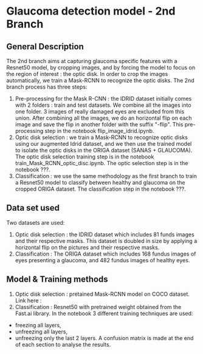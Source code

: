 # Glaucoma detection model - 2nd Branch

## General Description
The 2nd branch aims at capturing glaucoma specific features with a Resnet50 model, by cropping images, and by forcing the model to focus on the region of interest : the optic disk. In order to crop the images automatically, we train a Mask-RCNN to recognize the optic disks.
The 2nd branch process has three steps:
1. Pre-processing for the Mask R-CNN : the IDRID dataset initially comes with 2 folders : train and test datasets. We combine all the images into one folder. 3 images of really damaged eyes are excluded from this union. After combining all the images, we do an horizontal flip on each image and save the flip in another folder with the suffix "-flip". This pre-processing step in the notebook flip_image_idrid.ipynb.
2. Optic disk selection : we train a Mask-RCNN to recognize optic disks using our augmented Idrid dataset, and we then use the trained model to isolate the optic disks in the ORIGA dataset (SANAS + GLAUCOMA). The optic disk selection training step is in the notebook train_Mask_RCNN_optic_disc.ipynb. The optic selection step is in the notebook ???.
3. Classification : we use the same methodology as the first branch to train a Resnet50 model to classify between healthy and glaucoma on the cropped ORIGA dataset.
The classification step in the notebook ???.

## Data set used
Two datasets are used:
1. Optic disk selection : the IDRID dataset which includes 81 funds images and their respective masks. This dataset is doubled in size by applying a horizontal flip on the pictures and their respective masks.
2. Classification : The ORIGA dataset which includes 168 fundus images of eyes presenting a glaucoma, and 482 fundus images of healthy eyes.

## Model & Training methods
1. Optic disk selection : pretained Mask-RCNN model on COCO dataset. Link here : 
2. Classification : Resnet50 with pretrained weight obtained from the Fast.ai library. In the notebook 3 different training techniques are used: 
- freezing all layers, 
- unfreezing all layers, 
- unfreezing only the last 2 layers. 
A confusion matrix is made at the end of each section to analyse the results.
